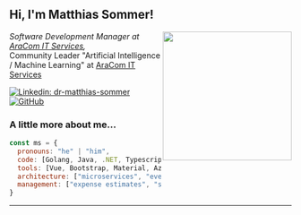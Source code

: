 <h2> Hi, I'm Matthias Sommer! </h2>
<img align='right' src="https://media.giphy.com/media/ieyl9zmCjO4b4t6qoY/giphy.gif" width="230">
<p>
  <em>
    Software Development Manager at <a href="https://www.aracom.de">AraCom IT Services</a>,</em><br />
    Community Leader "Artificial Intelligence / Machine Learning" at <a href="https://www.aracom.de">AraCom IT Services</a>
  </em>
</p>

[![Linkedin: dr-matthias-sommer](https://img.shields.io/badge/-matthiassommer-blue?style=flat-square&logo=Linkedin&logoColor=white&link=https://www.linkedin.com/in/dr-matthias-sommer)](https://www.linkedin.com/in/dr-matthias-sommer)
[![GitHub](https://img.shields.io/github/followers/matthiassommer?label=follow&style=social)](https://github.com/matthiassommer)


### A little more about me...  

```javascript
const ms = {
  pronouns: "he" | "him",
  code: [Golang, Java, .NET, Typescript, HTML, CSS, Python],
  tools: [Vue, Bootstrap, Material, Azure, Helm, Docker, Git],
  architecture: ["microservices", "event-driven", "design system pattern", "cloud"],
  management: ["expense estimates", "software architect", "requirements analysis", "team lead"]
}
```

---
